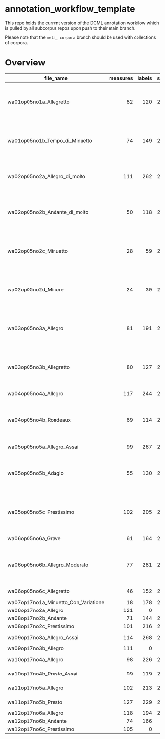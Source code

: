 # annotation_workflow_template

This repo holds the current version of the DCML annotation workflow which is pulled by all subcorpus repos upon push to their main branch. 

Please note that the `meta_ corpora` branch should be used with collections of corpora.


# Overview
|             file_name              |measures|labels|standard|                     annotators                     |reviewers|
|------------------------------------|-------:|-----:|--------|----------------------------------------------------|---------|
|wa01op05no1a_Allegretto             |      82|   120|2.3.0   |Adrian Nagel (2.1.1.), Ehsan Mohagheghi Fard (2.3.0)|AN       |
|wa01op05no1b_Tempo_di_Minuetto      |      74|   149|2.3.0   |Adrian Nagel (2.1.1), Ehsan Mohagheghi Fard (2.3.0) |AN       |
|wa02op05no2a_Allegro_di_molto       |     111|   262|2.3.0   |Adrian Nagel (2.1.1), Amelia Brey (2.3.0)           |AB, AN   |
|wa02op05no2b_Andante_di_molto       |      50|   118|2.1.1   |Adrian Nagel (2.1.1), Ehsan Mohagheghi Fard (2.3.0) |AN       |
|wa02op05no2c_Minuetto               |      28|    59|2.3.0   |Adrian Nagel (2.1.1.), Ehsan Mohagheghi Fard (2.3.0)|AN       |
|wa02op05no2d_Minore                 |      24|    39|2.3.0   |Adrian Nagel (2.1.1), Ehsan Mohagheghi Fard (2.3.0) |AN       |
|wa03op05no3a_Allegro                |      81|   191|2.3.0   |Adrian Nagel (2.1.1), Davor Krkljus (2.3.0)         |DK, AN   |
|wa03op05no3b_Allegretto             |      80|   127|2.3.0   |Adrian Nagel (2.1.1), Ehsan Mohagheghi Fard (2.3.0) |         |
|wa04op05no4a_Allegro                |     117|   244|2.1.1   |Adrian Nagel                                        |         |
|wa04op05no4b_Rondeaux               |      69|   114|2.3.0   |Adrian Nagel (2.1.1), Davor Krkljus (2.3.0)         |DK, AN   |
|wa05op05no5a_Allegro_Assai          |      99|   267|2.1.1   |Adrian Nagel                                        |         |
|wa05op05no5b_Adagio                 |      55|   130|2.3.0   |Adrian Nagel (2.1.1), Davor Krkljus (2.3.0)         |DK, AN   |
|wa05op05no5c_Prestissimo            |     102|   205|2.3.0   |Adrian Nagel (2.1.1), Davor Krkljus (2.3.0)         |DK, AN   |
|wa06op05no6a_Grave                  |      61|   164|2.1.1   |Adrian Nagel                                        |         |
|wa06op05no6b_Allegro_Moderato       |      77|   281|2.3.0   |Adrian Nagel (2.1.1), Hanné Becker (2.3.0)          |AN       |
|wa06op05no6c_Allegretto             |      46|   152|2.1.1   |Adrian Nagel                                        |         |
|wa07op17no1a_Minuetto_Con_Variatione|      18|   178|2.3.0   |Amelia Brey                                         |DK       |
|wa08op17no2a_Allegro                |     121|     0|        |                                                    |         |
|wa08op17no2b_Andante                |      71|   144|2.3.0   |Amelia Brey                                         |DK       |
|wa08op17no2c_Prestissimo            |     101|   216|2.3.0   |Amelia Brey                                         |DK       |
|wa09op17no3a_Allegro_Assai          |     114|   268|2.3.0   |Davor Krkljus                                       |AB       |
|wa09op17no3b_Allegro                |     111|     0|        |                                                    |         |
|wa10op17no4a_Allegro                |      98|   226|2.3.0   |Davor Krkljus                                       |AN       |
|wa10op17no4b_Presto_Assai           |      99|   119|2.3.0   |Davor Krkljus                                       |AN       |
|wa11op17no5a_Allegro                |     102|   213|2.3.0   |Davor Krkljus                                       |ST       |
|wa11op17no5b_Presto                 |     127|   229|2.3.0   |Davor Krkljus                                       |ST       |
|wa12op17no6a_Allegro                |     118|   194|2.3.0   |Amelia Brey                                         |DK       |
|wa12op17no6b_Andante                |      74|   166|        |Amelia Brey                                         |DK       |
|wa12op17no6c_Prestissimo            |     105|     0|        |                                                    |         |
